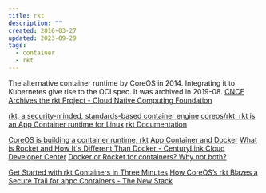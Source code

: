 ```yaml
---
title: rkt
description: ""
created: 2016-03-27
updated: 2023-09-29
tags:
  - container
  - rkt
---
```


The alternative container runtime by CoreOS in 2014.
Integrating it to Kubernetes give rise to the OCI spec. It was archived in 2019-08.
[CNCF Archives the rkt Project - Cloud Native Computing Foundation](https://www.cncf.io/blog/2019/08/16/cncf-archives-the-rkt-project/)

[rkt, a security-minded, standards-based container engine](https://coreos.com/rkt/)
[coreos/rkt: rkt is an App Container runtime for Linux](https://github.com/coreos/rkt)
[rkt Documentation](https://coreos.com/rkt/docs/latest/)

[CoreOS is building a container runtime, rkt](https://coreos.com/blog/rocket/)
[App Container and Docker](https://coreos.com/blog/app-container-and-docker/)
[What is Rocket and How It's Different Than Docker - CenturyLink Cloud Developer Center](https://www.ctl.io/developers/blog/post/what-is-rocket-and-how-its-different-than-docker/)
[Docker or Rocket for containers? Why not both?](http://www.infoworld.com/article/2865369/open-source-software/docker-or-rocket-for-containers-why-not-both.html)

[Get Started with rkt Containers in Three Minutes](https://coreos.com/blog/getting-started-with-rkt-1.0.html)
[How CoreOS’s rkt Blazes a Secure Trail for appc Containers - The New Stack](http://thenewstack.io/coreoss-rkt-blazes-secure-trail-appc-containers/)
